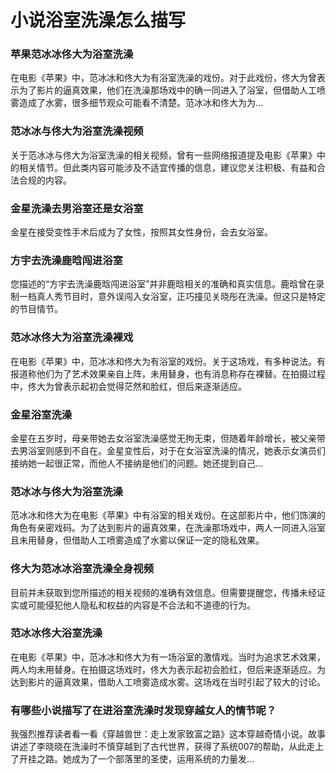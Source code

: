# 小说浴室洗澡怎么描写

### 苹果范冰冰佟大为浴室洗澡

在电影《苹果》中，范冰冰和佟大为有浴室洗澡的戏份。对于此戏份，佟大为曾表示为了影片的逼真效果，他们在洗澡那场戏中的确一同进入了浴室，但借助人工喷雾造成了水雾，很多细节观众可能看不清楚。范冰冰和佟大为为...

### 范冰冰与佟大为浴室洗澡视频

关于范冰冰与佟大为浴室洗澡的相关视频，曾有一些网络报道提及电影《苹果》中的相关情节。但此类内容可能涉及不适宜传播的信息，建议您关注积极、有益和合法合规的内容。

### 金星洗澡去男浴室还是女浴室

金星在接受变性手术后成为了女性，按照其女性身份，会去女浴室。

### 方宇去洗澡鹿晗闯进浴室

您描述的“方宇去洗澡鹿晗闯进浴室”并非鹿晗相关的准确和真实信息。鹿晗曾在录制一档真人秀节目时，意外误闯入女浴室，正巧撞见关晓彤在洗澡。但这只是特定的节目情节。

### 范冰冰佟大为浴室洗澡裸戏

在电影《苹果》中，范冰冰和佟大为有浴室的戏份。关于这场戏，有多种说法。有报道称他们为了艺术效果亲自上阵，未用替身，也有消息称存在裸替。在拍摄过程中，佟大为曾表示起初会觉得茫然和脸红，但后来逐渐适应。

### 金星浴室洗澡

金星在五岁时，母亲带她去女浴室洗澡感觉无拘无束，但随着年龄增长，被父亲带去男浴室则感到不自在。金星变性后，对于在女浴室洗澡的情况，她表示女演员们接纳她一起很正常，而他人不接纳是他们的问题。她还提到自己...

### 范冰冰与佟大为浴室洗澡

范冰冰和佟大为在电影《苹果》中有浴室的相关戏份。在这部影片中，他们饰演的角色有亲密戏码。为了达到影片的逼真效果，在洗澡那场戏中，两人一同进入浴室且未用替身，但借助人工喷雾造成了水雾以保证一定的隐私效果。

### 佟大为范冰冰浴室洗澡全身视频

目前并未获取到您所描述的相关视频的准确有效信息。但需要提醒您，传播未经证实或可能侵犯他人隐私和权益的内容是不合法和不道德的行为。

### 范冰冰佟大浴室洗澡

在电影《苹果》中，范冰冰和佟大为有一场浴室的激情戏。当时为追求艺术效果，两人均未用替身。在拍摄这场戏时，佟大为表示起初会脸红，但后来逐渐适应。为达到影片的逼真效果，借助人工喷雾造成水雾。这场戏在当时引起了较大的讨论。

### 有哪些小说描写了在进浴室洗澡时发现穿越女人的情节呢？

我强烈推荐读者看一看《穿越兽世：走上发家致富之路》这本穿越奇情小说。故事讲述了李晓晓在洗澡时不慎穿越到了古代世界，获得了系统007的帮助，从此走上了开挂之路。她成为了一个部落里的圣使，运用系统的力量发...